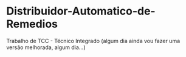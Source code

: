 # Distribuidor-Automatico-de-Remedios

Trabalho de TCC - Técnico Integrado
(algum dia ainda vou fazer uma versão melhorada, algum dia...)
